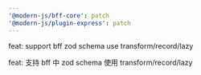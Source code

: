 ```yaml
---
'@modern-js/bff-core': patch
'@modern-js/plugin-express': patch
---
```


feat: support bff zod schema use transform/record/lazy

feat: 支持 bff 中 zod schema 使用 transform/record/lazy

